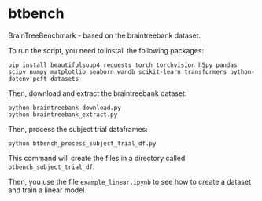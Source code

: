 # btbench
BrainTreeBenchmark - based on the braintreebank dataset.

To run the script, you need to install the following packages:
```
pip install beautifulsoup4 requests torch torchvision h5py pandas scipy numpy matplotlib seaborn wandb scikit-learn transformers python-dotenv peft datasets
```

Then, download and extract the braintreebank dataset:
```
python braintreebank_download.py
python braintreebank_extract.py
```

Then, process the subject trial dataframes:
```
python btbench_process_subject_trial_df.py
```
This command will create the files in a directory called `btbench_subject_trial_df`.

Then, you use the file `example_linear.ipynb` to see how to create a dataset and train a linear model.
